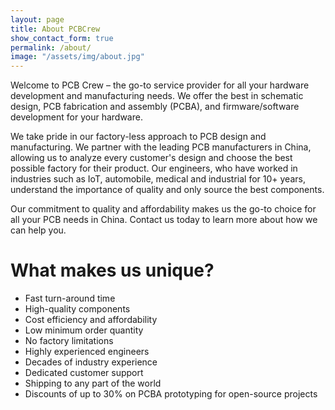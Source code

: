 ```yaml
---
layout: page
title: About PCBCrew
show_contact_form: true
permalink: /about/
image: "/assets/img/about.jpg"
---
```


Welcome to PCB Crew – the go-to service provider for all your hardware development and manufacturing needs. We offer the best in schematic design, PCB fabrication and assembly (PCBA), and firmware/software development for your hardware.

We take pride in our factory-less approach to PCB design and manufacturing. We partner with the leading PCB manufacturers in China, allowing us to analyze every customer's design and choose the best possible factory for their product. Our engineers, who have worked in industries such as IoT, automobile, medical and industrial for 10+ years, understand the importance of quality and only source the best components.

Our commitment to quality and affordability makes us the go-to choice for all your PCB needs in China. Contact us today to learn more about how we can help you.

# What makes us unique?

- Fast turn-around time
- High-quality components
- Cost efficiency and affordability
- Low minimum order quantity
- No factory limitations
- Highly experienced engineers
- Decades of industry experience
- Dedicated customer support
- Shipping to any part of the world
- Discounts of up to 30% on PCBA prototyping for open-source projects
